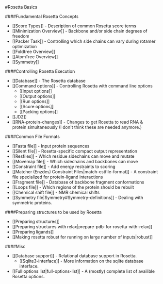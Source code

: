 #Rosetta Basics

####Fundamental Rosetta Concepts
- [[Score Types]] - Description of common Rosetta score terms
- [[Minimization Overview]] - Backbone and/or side chain degrees of freedom
- [[Packer Task]] - Controlling which side chains can vary during rotamer optimization 
- [[Foldtree Overview]]
- [[AtomTree Overview]]
- [[Symmetry]]

####Controlling Rosetta Execution
- [[Database]] - The Rosetta database
- [[Command options]] - Controlling Rosetta with command line options
    * [[Input options]]
    * [[Output options]]
    * [[Run options]]
    * [[Score options]]
    * [[Packing options]]
- [[JD2]]
- [[RNA-protein-changes]] - Changes to get Rosetta to read RNA & protein simultaneously (I don't think these are needed anymore.)

####Common File Formats
- [[Fasta file]] - Input protein sequences
- [[Silent file]] - Rosetta-specific compact output representation
- [[Resfiles]] - Which residue sidechains can move and mutate
- [[Movemap file]] - Which sidechains and backbones can move
- [[Constraint file]] - Add energy restraints to scoring
- [[Matcher (Enzdes) Constraint Files|match-cstfile-format]] - A constraint file specialized for protein-ligand interactions
- [[Fragment file]] - Database of backbone fragment conformations
- [[Loops file]] - Which regions of the protein should be rebuilt
- [[Chemical shift file]] - NMR chemical shifts
- [[Symmetry file|Symmetry#Symmetry-definitions]] - Dealing with symmetric proteins.

####Preparing structures to be used by Rosetta
- [[Preparing structures]]
- [[Preparing structures with relax|prepare-pdb-for-rosetta-with-relax]]
- [[Preparing ligands]]
- [[Making rosetta robust for running on large number of inputs|robust]]

####Misc
- [[Database support]] - Relational database support in Rosetta.
    *  [[Sqlite3-interface]] - More information on the sqlite database interface.
- [[Full options list|full-options-list]] - A (mostly) complete list of availible Rosetta options.

